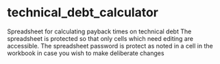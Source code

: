 # technical_debt_calculator
Spreadsheet for calculating payback times on technical debt
The spreadsheet is protected so that only cells which need editing are accessible.
The spreadsheet password is protect as noted in a cell in the workbook in case you wish to make deliberate changes
